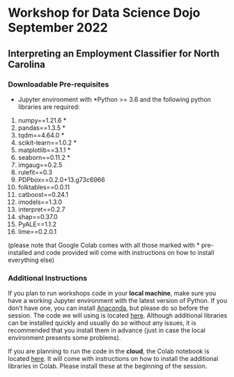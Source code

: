 # Workshop for Data Science Dojo September 2022
## Interpreting an Employment Classifier for North Carolina

### Downloadable Pre-requisites

- Jupyter environment with *Python >= 3.6 and the following python libraries are required:

1. numpy==1.21.6 *
2. pandas==1.3.5 *
3. tqdm==4.64.0 *
4. scikit-learn==1.0.2 *
5. matplotlib==3.1.1 *
6. seaborn==0.11.2 *
7. imgaug==0.2.5
8. rulefit==0.3
9. PDPbox==0.2.0+13.g73c6966
10. folktables==0.0.11
11. catboost==0.24.1
12. imodels==1.3.0
13. interpret==0.2.7
14. shap==0.37.0
15. PyALE==1.1.2
16. lime==0.2.0.1

 (please note that Google Colab comes with all those marked with * pre-installed and code provided will come with instructions on how to install everything else)

### Additional Instructions

If you plan to run workshops code in your **local machine**, make sure you have a working Jupyter environment with the latest version of Python. If you don’t have one, you can install [Anaconda](https://www.anaconda.com/products/individual), but please do so before the session. The code we will using is located [here](https://github.com/smasis001/dsdojo-2022/blob/main/intro_to_iml.ipynb). Although additional libraries can be installed quickly and usually do so without any issues, it is recommended that you install them in advance (just in case the local environment presents some problems).

If you are planning to run the code in the **cloud**, the Colab notebook is located [here](https://colab.research.google.com/drive/107rimlhRJvsQF7nDv4cO3asdU1I2irak?usp=sharing). It will come with instructions on how to install the additional libraries in Colab. Please install these at the beginning of the session.